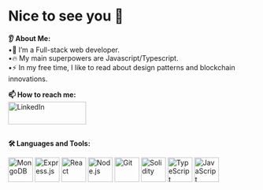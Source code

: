 # Nice to see you 👋 <br/>
**👂 About Me: </br>**
•🔭 I’m a Full-stack web developer.<br>
•🔥 My main superpowers are Javascript/Typescript.<br>
•⚡ In my free time, I like to read about design patterns and blockchain innovations.


**📫 How to reach me:**  <br/> <a href="https://www.linkedin.com/in/allanheremi/" style="display: inline-block; vertical-align: middle;"><img src="https://www.edigitalagency.com.au/wp-content/uploads/Linkedin-logo-png.png" alt="LinkedIn" width="158" height="46" style="margin-right: 10px;"></a>



<hr style="border: none; height: 1px; background-color: white;" />

**🛠️ Languages and Tools:**
<p align="left" >
  <img src="https://cdn.jsdelivr.net/gh/devicons/devicon/icons/mongodb/mongodb-plain-wordmark.svg" alt="MongoDB" width="50" height="50" />
<img src="https://icongr.am/devicon/express-original.svg?size=50&color=ffffff" alt="Express.js" width="50" height="50" />

  <img src="https://cdn.jsdelivr.net/gh/devicons/devicon/icons/react/react-original.svg" alt="React" width="50" height="50" />

  <img src="https://cdn.jsdelivr.net/gh/devicons/devicon/icons/nodejs/nodejs-plain-wordmark.svg" alt="Node.js" width="50" height="50" />


  <img src="https://cdn.jsdelivr.net/gh/devicons/devicon/icons/git/git-plain-wordmark.svg" alt="Git" width="50" height="50" />

<img src="https://cdn.jsdelivr.net/gh/devicons/devicon/icons/solidity/solidity-plain.svg" alt="Solidity" width="50" height="50" />


<img src="https://cdn.jsdelivr.net/gh/devicons/devicon/icons/typescript/typescript-plain.svg" alt="TypeScript" width="50" height="50" />


  <img src="https://cdn.jsdelivr.net/gh/devicons/devicon/icons/javascript/javascript-original.svg" alt="JavaScript" width="50" height="50" />


</p>




